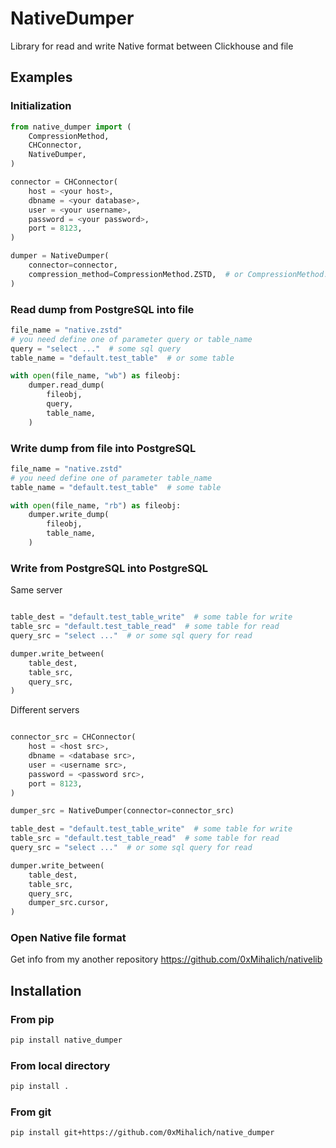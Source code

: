 # NativeDumper

Library for read and write Native format between Clickhouse and file

## Examples

### Initialization

```python
from native_dumper import (
    CompressionMethod,
    CHConnector,
    NativeDumper,
)

connector = CHConnector(
    host = <your host>,
    dbname = <your database>,
    user = <your username>,
    password = <your password>,
    port = 8123,
)

dumper = NativeDumper(
    connector=connector,
    compression_method=CompressionMethod.ZSTD,  # or CompressionMethod.LZ4 or CompressionMethod.NONE
)
```

### Read dump from PostgreSQL into file

```python
file_name = "native.zstd"
# you need define one of parameter query or table_name
query = "select ..."  # some sql query
table_name = "default.test_table"  # or some table

with open(file_name, "wb") as fileobj:
    dumper.read_dump(
        fileobj,
        query,
        table_name,
    )
```

### Write dump from file into PostgreSQL

```python
file_name = "native.zstd"
# you need define one of parameter table_name
table_name = "default.test_table"  # some table

with open(file_name, "rb") as fileobj:
    dumper.write_dump(
        fileobj,
        table_name,
    )
```

### Write from PostgreSQL into PostgreSQL

Same server

```python

table_dest = "default.test_table_write"  # some table for write
table_src = "default.test_table_read"  # some table for read
query_src = "select ..."  # or some sql query for read

dumper.write_between(
    table_dest,
    table_src,
    query_src,
)
```

Different servers

```python

connector_src = CHConnector(
    host = <host src>,
    dbname = <database src>,
    user = <username src>,
    password = <password src>,
    port = 8123,
)

dumper_src = NativeDumper(connector=connector_src)

table_dest = "default.test_table_write"  # some table for write
table_src = "default.test_table_read"  # some table for read
query_src = "select ..."  # or some sql query for read

dumper.write_between(
    table_dest,
    table_src,
    query_src,
    dumper_src.cursor,
)
```

### Open Native file format

Get info from my another repository https://github.com/0xMihalich/nativelib

## Installation

### From pip

```bash
pip install native_dumper
```

### From local directory

```bash
pip install .
```

### From git

```bash
pip install git+https://github.com/0xMihalich/native_dumper
```
